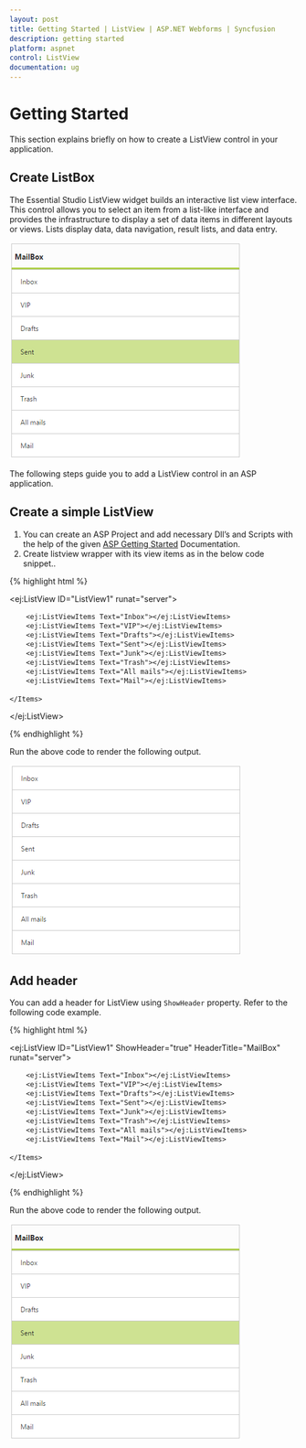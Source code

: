 ```yaml
---
layout: post
title: Getting Started | ListView | ASP.NET Webforms | Syncfusion
description: getting started
platform: aspnet
control: ListView
documentation: ug
---
```

# Getting Started

This section explains briefly on how to create a ListView control in your application.

## Create ListBox

The Essential Studio ListView widget builds an interactive list view interface. This control allows you to select an item from a list-like interface and provides the infrastructure to display a set of data items in different layouts or views. Lists display data, data navigation, result lists, and data entry.

![](Getting-Started_images\Getting-Started_img1.png)

The following steps guide you to add a ListView control in an ASP application.

## Create a simple ListView
1.	You can create an ASP Project and add necessary Dll’s and Scripts with the help of the given [ASP Getting Started](http://help.syncfusion.com/aspnet/getting-started) Documentation.
2.	Create listview wrapper with its view items as in the below code snippet..

{% highlight html %}

<ej:ListView ID="ListView1" runat="server">
    <Items>

        <ej:ListViewItems Text="Inbox"></ej:ListViewItems>
        <ej:ListViewItems Text="VIP"></ej:ListViewItems>
        <ej:ListViewItems Text="Drafts"></ej:ListViewItems>
        <ej:ListViewItems Text="Sent"></ej:ListViewItems>
        <ej:ListViewItems Text="Junk"></ej:ListViewItems>
        <ej:ListViewItems Text="Trash"></ej:ListViewItems>
        <ej:ListViewItems Text="All mails"></ej:ListViewItems>
        <ej:ListViewItems Text="Mail"></ej:ListViewItems>

    </Items>
</ej:ListView>

{% endhighlight %}


Run the above code to render the following output.

![](Getting-Started_images\Getting-Started_img2.png)

## Add header
You can add a header for ListView using `ShowHeader` property. Refer to the following code example.

{% highlight html %}

<ej:ListView ID="ListView1" ShowHeader="true" HeaderTitle="MailBox" runat="server">
    <Items>

        <ej:ListViewItems Text="Inbox"></ej:ListViewItems>
        <ej:ListViewItems Text="VIP"></ej:ListViewItems>
        <ej:ListViewItems Text="Drafts"></ej:ListViewItems>
        <ej:ListViewItems Text="Sent"></ej:ListViewItems>
        <ej:ListViewItems Text="Junk"></ej:ListViewItems>
        <ej:ListViewItems Text="Trash"></ej:ListViewItems>
        <ej:ListViewItems Text="All mails"></ej:ListViewItems>
        <ej:ListViewItems Text="Mail"></ej:ListViewItems>

    </Items>
</ej:ListView>

{% endhighlight %}

Run the above code to render the following output.

![](Getting-Started_images\Getting-Started_img1.png)